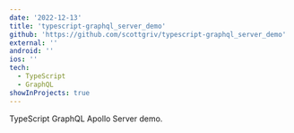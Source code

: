 ```yaml
---
date: '2022-12-13'
title: 'typescript-graphql_server_demo'
github: 'https://github.com/scottgriv/typescript-graphql_server_demo'
external: ''
android: ''
ios: ''
tech:
  - TypeScript
  - GraphQL
showInProjects: true
---
```


TypeScript GraphQL Apollo Server demo.
